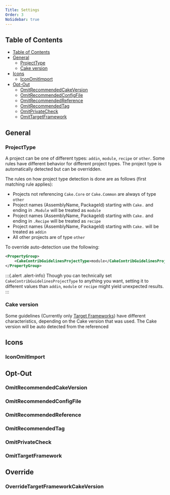 ```yaml
---
Title: Settings
Order: 3
NoSidebar: true
---
```


<!-- START doctoc generated TOC please keep comment here to allow auto update -->
<!-- DON'T EDIT THIS SECTION, INSTEAD RE-RUN doctoc TO UPDATE -->
## Table of Contents

- [Table of Contents](#table-of-contents)
- [General](#general)
  - [ProjectType](#projecttype)
  - [Cake version](#cake-version)
- [Icons](#icons)
  - [IconOmitImport](#iconomitimport)
- [Opt-Out](#opt-out)
  - [OmitRecommendedCakeVersion](#omitrecommendedcakeversion)
  - [OmitRecommendedConfigFile](#omitrecommendedconfigfile)
  - [OmitRecommendedReference](#omitrecommendedreference)
  - [OmitRecommendedTag](#omitrecommendedtag)
  - [OmitPrivateCheck](#omitprivatecheck)
  - [OmitTargetFramework](#omittargetframework)

<!-- END doctoc generated TOC please keep comment here to allow auto update -->

## General

### ProjectType
A project can be one of different types: `addin`, `module`, `recipe` or `other`.
Some rules have different behavior for different project types.
The project type is automatically detected but can be overridden.

The rules on how project type detection is done are as follows (first matching rule applies):
* Projects not referencing `Cake.Core` or `Cake.Common` are always of type `other`
* Project names (AssemblyName, PackageId) starting with `Cake.` and ending in `.Module` will be treated as `module`
* Project names (AssemblyName, PackageId) starting with `Cake.` and ending in `.Recipe` will be treated as `recipe`
* Project names (AssemblyName, PackageId) starting with `Cake.` will be treated as `addin`
* All other projects are of type `other`

To override auto-detection use the following:

```xml
<PropertyGroup>
    <CakeContribGuidelinesProjectType>module</CakeContribGuidelinesProjectType>
</PropertyGroup>
```

:::{.alert .alert-info}
Though you can technically set `CakeContribGuidelinesProjectType` to anything you want, setting it to
different values than `addin`, `module` or `recipe` might yield unexpected results.
:::

### Cake version
Some guidelines (Currently only [Target Frameworks](../guidelines/TargetFramework)) have different characteristics, depending on the Cake version that was used.
The Cake version will be auto detected from the referenced

## Icons

### IconOmitImport
<?! Include "./fragments/IconOmitImport.md" /?>

## Opt-Out

### OmitRecommendedCakeVersion
<?! Include "./fragments/OmitRecommendedCakeVersion.md" /?>

### OmitRecommendedConfigFile
<?! Include "./fragments/OmitRecommendedConfigFile.md" /?>

### OmitRecommendedReference
<?! Include "./fragments/OmitRecommendedReference.md" /?>

### OmitRecommendedTag
<?! Include "./fragments/OmitRecommendedTag.md" /?>

### OmitPrivateCheck
<?! Include "./fragments/OmitPrivateCheck.md" /?>

### OmitTargetFramework
<?! Include "./fragments/OmitTargetFramework.md" /?>

## Override

### OverrideTargetFrameworkCakeVersion
<?! Include "./fragments/OverrideCakeVersion.md" /?>
